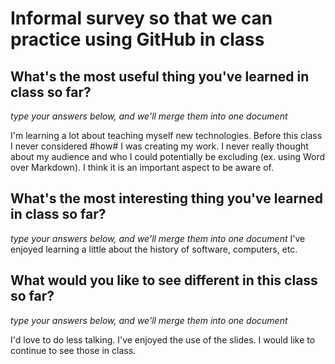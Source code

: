 # Informal survey so that we can practice using GitHub in class

## What's the most useful thing you've learned in class so far?
_type your answers below, and we'll merge them into one document_

I'm learning a lot about teaching myself new technologies.
Before this class I never considered #how# I was creating my work. I never really thought about my audience and who I could potentially be excluding (ex. using Word over Markdown). I think it is an important aspect to be aware of.  
## What's the most interesting thing you've learned in class so far? 
_type your answers below, and we'll merge them into one document_
I've enjoyed learning a little about the history of software, computers, etc. 

## What would you like to see different in this class so far?
_type your answers below, and we'll merge them into one document_

I'd love to do less talking.
I've enjoyed the use of the slides. I would like to continue to see those in class. 
